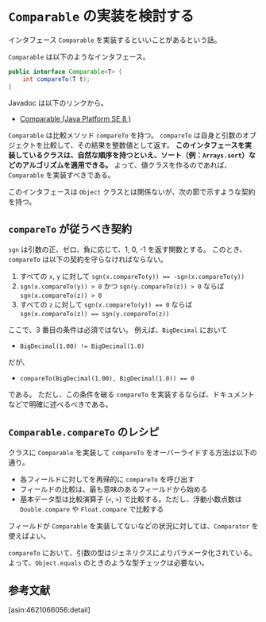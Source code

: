 # `Comparable` の実装を検討する

インタフェース `Comparable` を実装するといいことがあるという話。

`Comparable` は以下のようなインタフェース。
```java
public interface Comparable<T> {
    int compareTo(T t);
}
```

Javadoc は以下のリンクから。

* [Comparable (Java Platform SE 8 )](http://docs.oracle.com/javase/8/docs/api/java/lang/Comparable.html)

`Comparable` は比較メソッド `compareTo` を持つ。
`compareTo` は自身と引数のオブジェクトを比較して、その結果を整数値として返す。
**このインタフェースを実装しているクラスは、自然な順序を持つといえ、ソート（例：`Arrays.sort`）などのアルゴリズムを適用できる。**
よって、値クラスを作るのであれば、`Comparable` を実装すべきである。

このインタフェースは `Object` クラスとは関係ないが、次の節で示すような契約を持つ。

## `compareTo` が従うべき契約

`sgn` は引数の正、ゼロ、負に応じて、1, 0, -1 を返す関数とする。
このとき、`compareTo` は以下の契約を守らなければならない。

1. すべての `x`, `y` に対して `sgn(x.compareTo(y)) == -sgn(x.compareTo(y))`
2. `sgn(x.compareTo(y)) > 0` かつ `sgn(y.compareTo(z)) > 0` ならば `sgn(x.compareTo(z)) > 0`
3. すべての `z` に対して `sgn(x.compareTo(y)) == 0` ならば `sgn(x.compareTo(z)) == sgn(y.compareTo(z))`

ここで、3 番目の条件は必須ではない。
例えば、`BigDecimal` において

* `BigDecimal(1.00) != BigDecimal(1.0)`

だが、

* `compareTo(BigDecimal(1.00), BigDecimal(1.0)) == 0`

である。
ただし、この条件を破る `compareTo` を実装するならば、ドキュメントなどで明確に述べるべきである。

## `Comparable.compareTo` のレシピ

クラスに `Comparable` を実装して `compareTo` をオーバーライドする方法は以下の通り。

* 各フィールドに対してを再帰的に `compareTo` を呼び出す
* フィールドの比較は、最も意味のあるフィールドから始める
* 基本データ型は比較演算子 (`<`, `>`) で比較する。ただし、浮動小数点数は `Double.compare` や `Float.compare` で比較する

フィールドが `Comparable` を実装してないなどの状況に対しては、`Comparator` を使えばよい。

`compareTo` において、引数の型はジェネリクスによりパラメータ化されている。
よって、`Object.equals` のときのような型チェックは必要ない。

## 参考文献

[asin:4621066056:detail]
